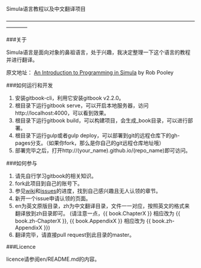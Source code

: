 Simula语言教程以及中文翻译项目


————————————————————————————————————————

###关于

Simula语言是面向对象的鼻祖语言，处于兴趣，我决定整理一下这个语言的教程并进行翻译。

原文地址：
[An Introduction to Programming in Simula](http://www.macs.hw.ac.uk/~rjp/bookhtml/) by Rob Pooley

###如何运行和开发
1. 安装gitbook-cli，利用它安装gitbook v2.2.0。
2. 根目录下运行gitbook serve，可以开启本地服务器，访问http://localhost:4000，可以看到效果。
3. 根目录下运行gitbook build，可以构建项目，会生成_book目录，可以进行部署。
4. 根目录下运行gulp或者gulp deploy，可以部署到git的远程仓库下的gh-pages分支。（如果你fork，那么是你自己的git远程仓库地址哦）
5. 部署完毕之后，打开http://(your_name).github.io/(repo_name)即可访问。

###如何参与

1. 请先自行学习gitbook的相关知识。
2. fork此项目到自己的账号下。
3. 参见[wiki](https://github.com/fkysly/learn-simula/wiki)和[issues](https://github.com/fkysly/learn-simula/issues)的进度，找到自己感兴趣且无人认领的章节。
4. 新开一个issue申请认领的页面。
5. en为英文原版目录，zh为中文翻译目录，文件一一对应，按照英文的格式来翻译放到zh目录即可。
   (请注意一点，{{ book.ChapterX }} 相应改为 {{ book.zh-ChapterX }}, {{ book.AppendixX }} 相应改为 {{ book.zh-AppendixX }})
6. 翻译完毕，请直接pull request到此目录的master。

###Licence

licence请参阅en/README.md的内容。
